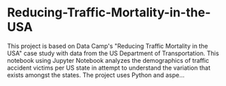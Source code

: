# Reducing-Traffic-Mortality-in-the-USA

This project is based on Data Camp's "Reducing Traffic Mortality in the USA" case study with data from the US Department of Transportation. This notebook using Jupyter Notebook analyzes the demographics of traffic accident victims per US state in attempt to understand the variation that exists amongst the states. The project uses Python and aspe…
